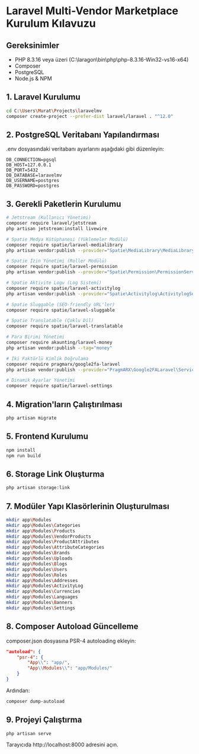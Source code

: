 # Laravel Multi-Vendor Marketplace Kurulum Kılavuzu

## Gereksinimler
- PHP 8.3.16 veya üzeri (C:\laragon\bin\php\php-8.3.16-Win32-vs16-x64)
- Composer
- PostgreSQL
- Node.js & NPM

## 1. Laravel Kurulumu

```bash
cd C:\Users\Murat\Projects\laravelmv
composer create-project --prefer-dist laravel/laravel . "^12.0"
```

## 2. PostgreSQL Veritabanı Yapılandırması

.env dosyasındaki veritabanı ayarlarını aşağıdaki gibi düzenleyin:

```
DB_CONNECTION=pgsql
DB_HOST=127.0.0.1
DB_PORT=5432
DB_DATABASE=laravelmv
DB_USERNAME=postgres
DB_PASSWORD=postgres
```

## 3. Gerekli Paketlerin Kurulumu

```bash
# Jetstream (Kullanıcı Yönetimi)
composer require laravel/jetstream
php artisan jetstream:install livewire

# Spatie Medya Kütüphanesi (Yüklemeler Modülü)
composer require spatie/laravel-medialibrary
php artisan vendor:publish --provider="Spatie\MediaLibrary\MediaLibraryServiceProvider" --tag="medialibrary-migrations"

# Spatie İzin Yönetimi (Roller Modülü)
composer require spatie/laravel-permission
php artisan vendor:publish --provider="Spatie\Permission\PermissionServiceProvider"

# Spatie Aktivite Logu (Log Sistemi)
composer require spatie/laravel-activitylog
php artisan vendor:publish --provider="Spatie\Activitylog\ActivitylogServiceProvider" --tag="activitylog-migrations"

# Spatie Sluggable (SEO-friendly URL'ler)
composer require spatie/laravel-sluggable

# Spatie Translatable (Çoklu Dil)
composer require spatie/laravel-translatable

# Para Birimi Yönetimi
composer require akaunting/laravel-money
php artisan vendor:publish --tag="money"

# İki Faktörlü Kimlik Doğrulama
composer require pragmarx/google2fa-laravel
php artisan vendor:publish --provider="PragmARX\Google2FALaravel\ServiceProvider"

# Dinamik Ayarlar Yönetimi
composer require spatie/laravel-settings
```

## 4. Migration'ların Çalıştırılması

```bash
php artisan migrate
```

## 5. Frontend Kurulumu

```bash
npm install
npm run build
```

## 6. Storage Link Oluşturma

```bash
php artisan storage:link
```

## 7. Modüler Yapı Klasörlerinin Oluşturulması

```bash
mkdir app\Modules
mkdir app\Modules\Categories
mkdir app\Modules\Products
mkdir app\Modules\VendorProducts
mkdir app\Modules\ProductAttributes
mkdir app\Modules\AttributeCategories
mkdir app\Modules\Brands
mkdir app\Modules\Uploads
mkdir app\Modules\Blogs
mkdir app\Modules\Users
mkdir app\Modules\Roles
mkdir app\Modules\Addresses
mkdir app\Modules\ActivityLog
mkdir app\Modules\Currencies
mkdir app\Modules\Languages
mkdir app\Modules\Banners
mkdir app\Modules\Settings
```

## 8. Composer Autoload Güncelleme

composer.json dosyasına PSR-4 autoloading ekleyin:

```json
"autoload": {
    "psr-4": {
        "App\\": "app/",
        "App\\Modules\\": "app/Modules/"
    }
}
```

Ardından:
```bash
composer dump-autoload
```

## 9. Projeyi Çalıştırma

```bash
php artisan serve
```

Tarayıcıda http://localhost:8000 adresini açın.
